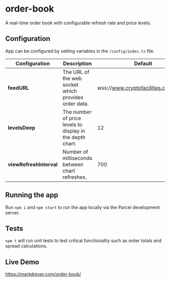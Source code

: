 # order-book
A real-time order book with configurable refresh rate and price levels.

## Configuration

App can be configured by setting variables in the `/config/index.ts` file.

| Configuration           | Description                                               | Default                              |
|-------------------------|-----------------------------------------------------------|--------------------------------------|
| **feedURL**             | The URL of the web socket which provides order data.      | wss://www.cryptofacilities.com/ws/v1 |
| **levelsDeep**          | The number of price levels to display in the depth chart. | 12                                   |
| **viewRefreshInterval** | Number of milliseconds between chart refreshes.           | 700                                  |


## Running the app

Run `npm i` and `npm start` to run the app locally via the Parcel development server.

## Tests

`npm t` will run unit tests to test critical functionality such as order totals and spread calculations.

## Live Demo

https://markdreyer.com/order-book/
